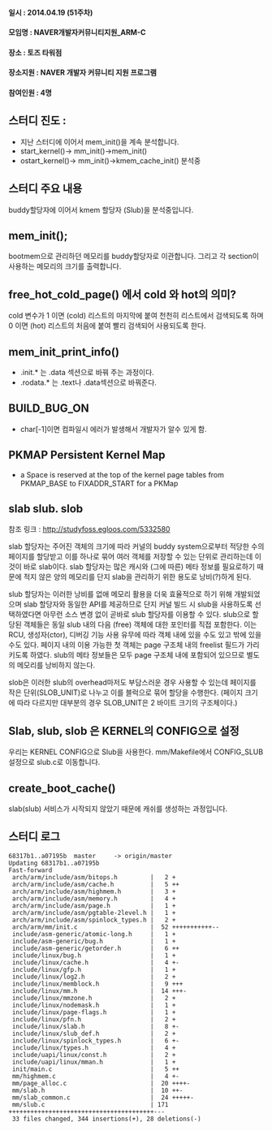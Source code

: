 #### 일시 : 2014.04.19 (51주차)
#### 모임명 : NAVER개발자커뮤니티지원_ARM-C
#### 장소 : 토즈 타워점
#### 장소지원 : NAVER 개발자 커뮤니티 지원 프로그램
#### 참여인원 :  4명

## 스터디 진도 : 
 - 지난 스터디에 이어서 mem_init()을 계속 분석합니다.
 - start_kernel()-> mm_init()->mem_init()
 - ostart_kernel()-> mm_init()->kmem_cache_init() 분석중

## 스터디 주요 내용
 buddy할당자에 이어서 kmem 할당자 (Slub)을 분석중입니다. 

## mem_init();
bootmem으로 관리하던 메모리를 buddy할당자로 이관합니다. 
그리고 각 section이 사용하는 메모리의 크기를 출력합니다. 

## free_hot_cold_page() 에서 cold 와 hot의 의미? 
 cold 변수가 1 이면 (cold)  리스트의 마지막에 붙여 천천히 
리스트에서 검색되도록 하며 0 이면 (hot) 리스트의 처음에 
붙여 빨리 검색되어 사용되도록 한다.

## mem_init_print_info()
 - .init.* 는 .data 섹션으로 바꿔 주는 과정이다. 
 - .rodata.* 는 .text나 .data섹션으로 바꿔준다. 

## BUILD_BUG_ON 
 - char[-1]이면 컴파일시 에러가 발생해서 개발자가 알수 있게 함.

## PKMAP Persistent Kernel Map
 - a Space is reserved at the top of the kernel page tables 
from PKMAP_BASE to FIXADDR_START for a PKMap

## slab slub. slob

참조 링크 : http://studyfoss.egloos.com/5332580

 slab 할당자는 주어진 객체의 크기에 따라 커널의 buddy system으로부터 
적당한 수의 페이지를 할당받고 이를 하나로 묶어 여러 객체를 저장할 수
있는 단위로 관리하는데 이것이 바로 slab이다. slab 할당자는 많은 캐시와 
(그에 따른) 메타 정보를 필요로하기 때문에 적지 않은 양의 메모리를 단지 
slab을 관리하기 위한 용도로 낭비(?)하게 된다.

 slub 할당자는 이러한 낭비를 없애 메모리 활용을 더욱 효율적으로 하기 
위해 개발되었으며 slab 할당자와 동일한 API를 제공하므로 단지 커널 
빌드 시 slub을 사용하도록 선택하였다면 아무런 소스 변경 없이 곧바로 
slub 할당자를 이용할 수 있다. slub으로 할당된 객체들은 동일 slub 내의 
다음 (free) 객체에 대한 포인터를 직접 포함한다. 이는 RCU, 생성자(ctor), 
디버깅 기능 사용 유무에 따라 객체 내에 있을 수도 있고 밖에 있을 수도 
있다. 페이지 내의 이용 가능한 첫 객체는 page 구조체 내의 freelist 
필드가 가리키도록 하였다. slub의 메타 정보들은 모두 page 구조체 내에 
포함되어 있으므로 별도의 메모리를 낭비하지 않는다.

 slob은 이러한 slub의 overhead마저도 부담스러운 경우 사용할 수 있는데
페이지를 작은 단위(SLOB_UNIT)로 나누고 이를 블럭으로 묶어 할당을 
수행한다. (페이지 크기에 따라 다르지만 대부분의 경우 SLOB_UNIT은 
2 바이트 크기의 구조체이다.)

## Slab, slub, slob 은 KERNEL의 CONFIG으로 설정
우리는 KERNEL CONFIG으로 Slub을 사용한다. 
mm/Makefile에서 CONFIG_SLUB 설정으로 slub.c로 이동합니다. 

## create_boot_cache()
 slab(slub) 서비스가 시작되지 않았기 때문에 캐쉬를 생성하는 과정입니다. 

## 스터디 로그

```
68317b1..a07195b  master     -> origin/master
Updating 68317b1..a07195b
Fast-forward
 arch/arm/include/asm/bitops.h         |   2 +
 arch/arm/include/asm/cache.h          |   5 ++
 arch/arm/include/asm/highmem.h        |   3 +
 arch/arm/include/asm/memory.h         |   4 +
 arch/arm/include/asm/page.h           |   1 +
 arch/arm/include/asm/pgtable-2level.h |   1 +
 arch/arm/include/asm/spinlock_types.h |   2 +
 arch/arm/mm/init.c                    |  52 +++++++++++--
 include/asm-generic/atomic-long.h     |   1 +
 include/asm-generic/bug.h             |   1 +
 include/asm-generic/getorder.h        |   6 ++
 include/linux/bug.h                   |   1 +
 include/linux/cache.h                 |   4 +-
 include/linux/gfp.h                   |   1 +
 include/linux/log2.h                  |   2 +
 include/linux/memblock.h              |   9 +++
 include/linux/mm.h                    |  14 +++-
 include/linux/mmzone.h                |   2 +
 include/linux/nodemask.h              |   1 +
 include/linux/page-flags.h            |   1 +
 include/linux/pfn.h                   |   2 +
 include/linux/slab.h                  |   8 +-
 include/linux/slub_def.h              |   2 +
 include/linux/spinlock_types.h        |   6 +-
 include/linux/types.h                 |   4 +
 include/uapi/linux/const.h            |   2 +
 include/uapi/linux/mman.h             |   1 +
 init/main.c                           |   5 ++
 mm/highmem.c                          |   4 +-
 mm/page_alloc.c                       |  20 ++++-
 mm/slab.h                             |  10 ++-
 mm/slab_common.c                      |  24 +++++-
 mm/slub.c                             | 171 ++++++++++++++++++++++++++++++++++++++++---
 33 files changed, 344 insertions(+), 28 deletions(-)
```
